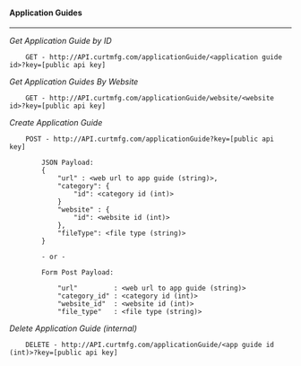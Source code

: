 #### Application Guides

---
*Get Application Guide by ID*

		GET - http://API.curtmfg.com/applicationGuide/<application guide id>?key=[public api key]

*Get Application Guides By Website*

		GET - http://API.curtmfg.com/applicationGuide/website/<website id>?key=[public api key]

*Create Application Guide*

		POST - http://API.curtmfg.com/applicationGuide?key=[public api key]

			JSON Payload:
			{
				"url" : <web url to app guide (string)>,
				"category": {
					"id": <category id (int)> 
				}
				"website" : {
					"id": <website id (int)>
				},
				"fileType": <file type (string)>
			}

			- or - 

			Form Post Payload:

				"url"         : <web url to app guide (string)>
				"category_id" : <category id (int)>
				"website_id"  : <website id (int)>
				"file_type"   :	<file type (string)>

*Delete Application Guide (internal)*

		DELETE - http://API.curtmfg.com/applicationGuide/<app guide id (int)>?key=[public api key]